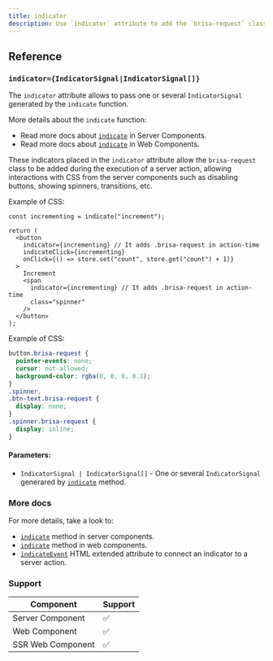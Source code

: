 ```yaml
---
title: indicator
description: Use `indicator` attribute to add the `brisa-request` class to the element only during the action time
---
```


## Reference

### `indicator={IndicatorSignal|IndicatorSignal[]}`

The `indicator` attribute allows to pass one or several `IndicatorSignal` generated by the `indicate` function.

More details about the `indicate` function:

- Read more docs about [`indicate`](/docs/building-your-application/data-fetching/request-context#indicate) in Server Components.
- Read more docs about [`indicate`](/docs/building-your-application/data-fetching/web-context#indicate) in Web Components.

These indicators placed in the `indicator` attribute allow the `brisa-request` class to be added during the execution of a server action, allowing interactions with CSS from the server components such as disabling buttons, showing spinners, transitions, etc.

Example of CSS:

```tsx
const incrementing = indicate("increment");

return (
  <button
    indicator={incrementing} // It adds .brisa-request in action-time
    indicateClick={incrementing}
    onClick={() => store.set("count", store.get("count") + 1)}
  >
    Increment
    <span
      indicator={incrementing} // It adds .brisa-request in action-time
      class="spinner"
    />
  </button>
);
```

Example of CSS:

```css
button.brisa-request {
  pointer-events: none;
  cursor: not-allowed;
  background-color: rgba(0, 0, 0, 0.1);
}
.spinner,
.btn-text.brisa-request {
  display: none;
}
.spinner.brisa-request {
  display: inline;
}
```

#### Parameters:

- `IndicatorSignal | IndicatorSignal[]` - One or several `IndicatorSignal` generared by [`indicate`](/docs/building-your-application/data-fetching/request-context#indicate) method.

### More docs

For more details, take a look to:

- [`indicate`](/docs/building-your-application/data-fetching/request-context#indicate) method in server components.
- [`indicate`](/docs/building-your-application/data-fetching/web-context#indicate) method in web components.
- [`indicateEvent`](/docs/api-reference/extended-html-attributes/indicator) HTML extended attribute to connect an indicator to a server action.

### Support

| Component         | Support |
| ----------------- | ------- |
| Server Component  | ✅      |
| Web Component     | ✅      |
| SSR Web Component | ✅      |
